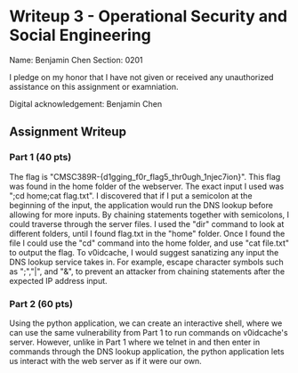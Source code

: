# Writeup 3 - Operational Security and Social Engineering

Name: Benjamin Chen
Section: 0201

I pledge on my honor that I have not given or received any unauthorized assistance on this assignment or examniation.

Digital acknowledgement: Benjamin Chen

## Assignment Writeup

### Part 1 (40 pts)

The flag is "CMSC389R-{d1gging_f0r_flag5_thr0ugh_1njec7ion}". This flag was found in the home folder of the webserver. The exact input I used was ";cd home;cat flag.txt". I discovered that if I put a semicolon at the beginning of the input, the application would run the DNS lookup before allowing for more inputs. By chaining statements together with semicolons, I could traverse through the server files.  I used the "dir" command to look at different folders, until I found flag.txt in the "home" folder. Once I found the file I could use the "cd" command into the home folder, and use "cat file.txt" to output the flag. To v0idcache, I would suggest sanatizing any input the DNS lookup service takes in.  For example, escape character symbols such as ";","|", and "&", to prevent an attacker from chaining statements after the expected IP address input.

### Part 2 (60 pts)

Using the python application, we can create an interactive shell, where we can use the same vulnerability from Part 1 to run commands on v0idcache's server. However, unlike in Part 1 where we telnet in and then enter in commands through the DNS lookup application, the python application lets us interact with the web server as if it were our own. 